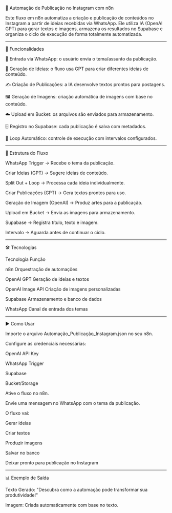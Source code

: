 🤖 Automação de Publicação no Instagram com n8n

Este fluxo em n8n automatiza a criação e publicação de conteúdos no Instagram a partir de ideias recebidas via WhatsApp.
Ele utiliza IA (OpenAI GPT) para gerar textos e imagens, armazena os resultados no Supabase e organiza o ciclo de execução de forma totalmente automatizada.

----------------------------------------------------------------------------------------------------------------

🚀 Funcionalidades

📲 Entrada via WhatsApp: o usuário envia o tema/assunto da publicação.

🧠 Geração de Ideias: o fluxo usa GPT para criar diferentes ideias de conteúdo.

✍️ Criação de Publicações: a IA desenvolve textos prontos para postagens.

🖼️ Geração de Imagens: criação automática de imagens com base no conteúdo.

☁️ Upload em Bucket: os arquivos são enviados para armazenamento.

🗄️ Registro no Supabase: cada publicação é salva com metadados.

🔄 Loop Automático: controle de execução com intervalos configurados.

----------------------------------------------------------------------------------------------------------------

📂 Estrutura do Fluxo

WhatsApp Trigger → Recebe o tema da publicação.

Criar Ideias (GPT) → Sugere ideias de conteúdo.

Split Out + Loop → Processa cada ideia individualmente.

Criar Publicações (GPT) → Gera textos prontos para uso.

Geração de Imagem (OpenAI) → Produz artes para a publicação.

Upload em Bucket → Envia as imagens para armazenamento.

Supabase → Registra título, texto e imagem.

Intervalo → Aguarda antes de continuar o ciclo.

----------------------------------------------------------------------------------------------------------------

🛠️ Tecnologias

Tecnologia	Função

n8n	Orquestração de automações

OpenAI GPT	Geração de ideias e textos

OpenAI Image API	Criação de imagens personalizadas

Supabase	Armazenamento e banco de dados

WhatsApp	Canal de entrada dos temas

----------------------------------------------------------------------------------------------------------------

▶️ Como Usar

Importe o arquivo Automação_Publicação_Instagram.json no seu n8n.

Configure as credenciais necessárias:

OpenAI API Key

WhatsApp Trigger

Supabase

Bucket/Storage

Ative o fluxo no n8n.

Envie uma mensagem no WhatsApp com o tema da publicação.

O fluxo vai:

Gerar ideias

Criar textos

Produzir imagens

Salvar no banco

Deixar pronto para publicação no Instagram

----------------------------------------------------------------------------------------------------------------

📊 Exemplo de Saída

Texto Gerado:
"Descubra como a automação pode transformar sua produtividade!"

Imagem:
Criada automaticamente com base no texto.

